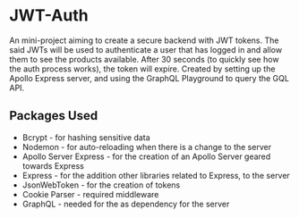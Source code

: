 # JWT-Auth

An mini-project aiming to create a secure backend with JWT tokens. The said JWTs will be used to authenticate a user that has logged in and allow them to see the products available. After 30 seconds (to quickly see how the auth process works), the token will expire. Created by setting up the Apollo Express server, and using the GraphQL Playground to query the GQL API.

## Packages Used

- Bcrypt - for hashing sensitive data
- Nodemon - for auto-reloading when there is a change to the server
- Apollo Server Express - for the creation of an Apollo Server geared towards Express
- Express - for the addition other libraries related to Express, to the server
- JsonWebToken - for the creation of tokens
- Cookie Parser - required middleware
- GraphQL - needed for the as dependency for the server
